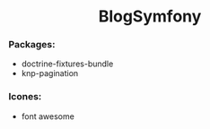 
<h1 align="center">BlogSymfony</h1>



<h3>Packages:</h3>

- doctrine-fixtures-bundle
- knp-pagination

<h3>Icones:</h3>

- font awesome


